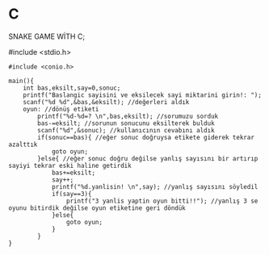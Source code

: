 # C
SNAKE GAME WİTH C;


#include <stdio.h>

    #include <conio.h>
    
    main(){
        int bas,eksilt,say=0,sonuc;
        printf("Baslangic sayisini ve eksilecek sayi miktarini girin!: ");
        scanf("%d %d",&bas,&eksilt); //değerleri aldık
        oyun: //dönüş etiketi
            printf("%d-%d=? \n",bas,eksilt); //sorumuzu sorduk
            bas-=eksilt; //sorunun sonucunu eksilterek bulduk
            scanf("%d",&sonuc); //kullanıcının cevabını aldık
            if(sonuc==bas){ //eğer sonuc doğruysa etikete giderek tekrar azalttık
                goto oyun;
            }else{ //eğer sonuc doğru değilse yanlış sayısını bir artırıp sayiyi tekrar eski haline getirdik
                bas+=eksilt;
                say++;
                printf("%d.yanlisin! \n",say); //yanlış sayısını söyledil
                if(say==3){
                    printf("3 yanlis yaptin oyun bitti!!"); //yanlış 3 se oyunu bitirdik değilse oyun etiketine geri döndük
                }else{
                    goto oyun;
                }
            }
    }


